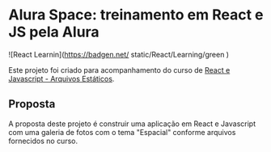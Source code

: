 # Alura Space: treinamento em React e JS pela Alura

![React Learnin](https://badgen.net/
static/React/Learning/green
)

Este projeto foi criado para acompanhamento do curso de [React e Javascript - Arquivos Estáticos](https://cursos.alura.com.br/course/react-javascript-arquivos-estaticos).

## Proposta

A proposta deste projeto é construir uma aplicação em React e Javascript com uma galeria de fotos com o tema "Espacial" conforme arquivos fornecidos no curso.
